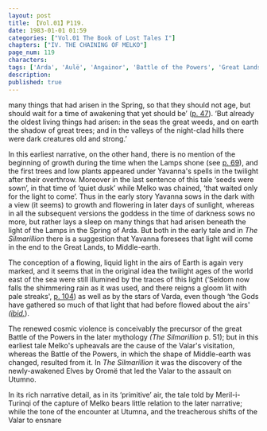 ```yaml
---
layout: post
title: 【Vol.01】P119.
date: 1983-01-01 01:59
categories: ["Vol.01 The Book of Lost Tales I"]
chapters: ["IV. THE CHAINING OF MELKO"]
page_num: 119
characters: 
tags: ['Arda', 'Aulë', 'Angainor', 'Battle of the Powers', 'Great Lands', 'Lamps, The', 'Melko', 'Middle-earth', 'Meril-i-Turinqi', 'Oromë', 'Silmarillion, The', 'Stars', 'Tilkal', 'Utumno']
description: 
published: true
---
```


<p style="text-indent: 0;">
many things that had arisen in the Spring, so that they should not age, but should wait for a time of awakening that yet should be’ (<a href="{{site.baseurl}}/vol01-p47">p. 47</a>). ‘But already the oldest living things had arisen: in the seas the great weeds, and on earth the shadow of great trees; and in the valleys of the night-clad hills there were dark creatures old and strong.’
</p>

In this earliest narrative, on the other hand, there is no mention of the beginning of growth during the time when the Lamps shone (see [p. 69]({{site.baseurl}}/vol01-p69)), and the first trees and low plants appeared under Yavanna's spells in the twilight after their overthrow. Moreover in the last sentence of this tale ‘seeds were sown’, in that time of ‘quiet dusk’ while Melko was chained, ‘that waited only for the light to come’. Thus in the early story Yavanna sows in the dark with a view (it seems) to growth and flowering in later days of sunlight, whereas in all the subsequent versions the goddess in the time of darkness sows no more, but rather lays a sleep on many things that had arisen beneath the light of the Lamps in the Spring of Arda. But both in the early tale and in <I>The Silmarillion</I> there is a suggestion that Yavanna foresees that light will come in the end to the Great Lands, to Middle-earth.

The conception of a flowing, liquid light in the airs of Earth is again very marked, and it seems that in the original idea the twilight ages of the world east of the sea were still illumined by the traces of this light (‘Seldom now falls the shimmering rain as it was used, and there reigns a gloom lit with pale streaks', [p. 104]({{site.baseurl}}/vol01-p104)) as well as by the stars of Varda, even though ‘the Gods have gathered so much of that light that had before flowed about the airs' <I>([ibid.]({{site.baseurl}}/vol01-p104)</I>).

The renewed cosmic violence is conceivably the precursor of the great Battle of the Powers in the later mythology <I>(The Silmarillion</I> p. 51); but in this earliest tale Melko's upheavals are the cause of the Valar's visitation, whereas the Battle of the Powers, in which the shape of Middle-earth was changed, resulted from it. In <I>The Silmarillion</I> it was the discovery of the newly-awakened Elves by Oromë that led the Valar to the assault on Utumno.

In its rich narrative detail, as in its ‘primitive’ air, the tale told by Meril-i-Turinqi of the capture of Melko bears little relation to the later narrative; while the tone of the encounter at Utumna, and the treacherous shifts of the Valar to ensnare

